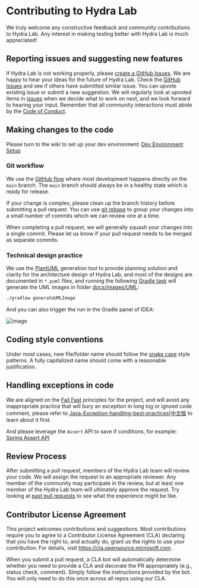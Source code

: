# Contributing to Hydra Lab

We truly welcome any constructive feedback and community contributions to Hydra Lab.
Any interest in making testing better with Hydra Lab is much appreciated!

## Reporting issues and suggesting new features

If Hydra Lab is not working properly, please [create a GitHub Issues](https://github.com/microsoft/HydraLab/issues/new). 
We are happy to hear your ideas for the future of Hydra Lab. Check the [GitHub Issues](https://github.com/microsoft/HydraLab/issues) and see if others have submitted similar issue. You can upvote existing issue or submit a new suggestion.
We will regularly look at upvoted items in [issues](https://github.com/microsoft/HydraLab/issues) when we decide what to work on next, and we look forward to hearing your input. Remember that all community interactions must abide by the [Code of Conduct](https://github.com/microsoft/Hydra-Lab/blob/main/CODE_OF_CONDUCT.md).

## Making changes to the code

Please turn to the wiki to set up your dev environment: [Dev Environment Setup](https://github.com/microsoft/HydraLab/wiki/Dev-Environment-Setup)

### Git workflow

We use the [GitHub flow](https://guides.github.com/introduction/flow/) where most
development happens directly on the `main` branch. The `main` branch should always be in a
healthy state which is ready for release.

If your change is complex, please clean up the branch history before submitting a pull request.
You can use [git rebase](https://docs.microsoft.com/en-us/azure/devops/repos/git/rebase#squash-local-commits)
to group your changes into a small number of commits which we can review one at a time.

When completing a pull request, we will generally squash your changes into a single commit. Please
let us know if your pull request needs to be merged as separate commits.

### Technical design practice

We use the [PlantUML](https://github.com/plantuml/plantuml) generation tool to provide planning solution and clarity for the architecture design of Hydra Lab, and most of the designs are documented in `*.puml` files, and running the following [Gradle task]([build.gradle](https://github.com/microsoft/HydraLab/blob/bc1471a9f1385664adb9bc26a204670e24917751/build.gradle#L94)) will generate the UML images in folder [docs/images/UML](docs/images/UML):

```bash
./gradlew generateUMLImage
```
And you can also trigger the run in the Gradle panel of IDEA:

![image](https://user-images.githubusercontent.com/8344245/220255351-8bd2db47-9e4b-407c-9444-ac982173f77b.png)

## Coding style conventions

Under most cases, new file/folder name should follow the [snake case](https://en.wikipedia.org/wiki/Snake_case) style patterns. A fully capitalized name should come with a reasonable justification.

## Handling exceptions in code

We are aligned on the [Fail Fast](https://www.techtarget.com/whatis/definition/fail-fast) principles for the project, and will avoid any inappropriate practice that will bury an exception in long log or ignoed code comment, please refer to [Java-Exception-handling-best-practices](https://www.theserverside.com/blog/Coffee-Talk-Java-News-Stories-and-Opinions/Java-Exception-handling-best-practices)|[中文版](https://xie.infoq.cn/article/e1acf36fa0655c321f673c230) to learn about it first.

And please leverage the `Assert` API to save if conditions, for example: [Spring Assert API](https://docs.spring.io/spring-framework/docs/current/javadoc-api/org/springframework/util/Assert.html)

## Review Process

After submitting a pull request, members of the Hydra Lab team will review your code. We will assign the request to an appropriate reviewer. Any member of the community may participate in the review, but at least one member of the Hydra Lab team will ultimately approve the request.
Try looking at [past pull requests](https://github.com/microsoft/HydraLab/pulls?q=is%3Apr+is%3Aclosed) to see what the experience might be like.

## Contributor License Agreement

This project welcomes contributions and suggestions.  Most contributions require you to agree to a
Contributor License Agreement (CLA) declaring that you have the right to, and actually do, grant us
the rights to use your contribution. For details, visit https://cla.opensource.microsoft.com.

When you submit a pull request, a CLA bot will automatically determine whether you need to provide
a CLA and decorate the PR appropriately (e.g., status check, comment). Simply follow the instructions
provided by the bot. You will only need to do this once across all repos using our CLA.
